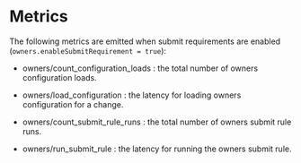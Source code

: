Metrics
=============

The following metrics are emitted when submit requirements are enabled
(`owners.enableSubmitRequirement = true`):

* owners/count_configuration_loads
  : the total number of owners configuration loads.

* owners/load_configuration
  : the latency for loading owners configuration for a change.

* owners/count_submit_rule_runs
  : the total number of owners submit rule runs.

* owners/run_submit_rule
  : the latency for running the owners submit rule.
